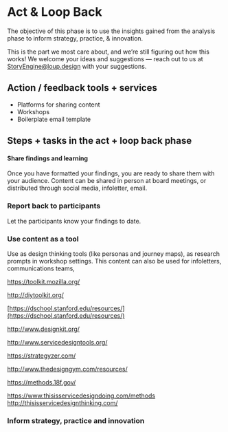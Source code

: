 # Act & Loop Back

The objective of this phase is to use the insights gained from the analysis phase to inform strategy, practice, & innovation.

This is the part we most care about, and we’re still figuring out how this works! We welcome your ideas and suggestions — reach out to us at StoryEngine@loup.design with your suggestions.

## **Action / feedback tools + services**

* Platforms for sharing content
* Workshops
* Boilerplate email template

## Steps + tasks in the act + loop back phase

#### Share findings and learning

Once you have formatted your findings, you are ready to share them with your audience. Content can be shared in person at board meetings, or distributed through social media, infoletter, email.

### Report back to participants

Let the participants know your findings to date.

### Use content as a tool

Use as design thinking tools \(like personas and journey maps\), as research prompts in workshop settings. This content can also be used for infoletters, communications teams,

https://toolkit.mozilla.org/

http://diytoolkit.org/

[https://dschool.stanford.edu/resources/](https://dschool.stanford.edu/resources/)

http://www.designkit.org/

http://www.servicedesigntools.org/

https://strategyzer.com/

http://www.thedesigngym.com/resources/

https://methods.18f.gov/

https://www.thisisservicedesigndoing.com/methods  http://thisisservicedesignthinking.com/

### Inform strategy, practice and innovation



